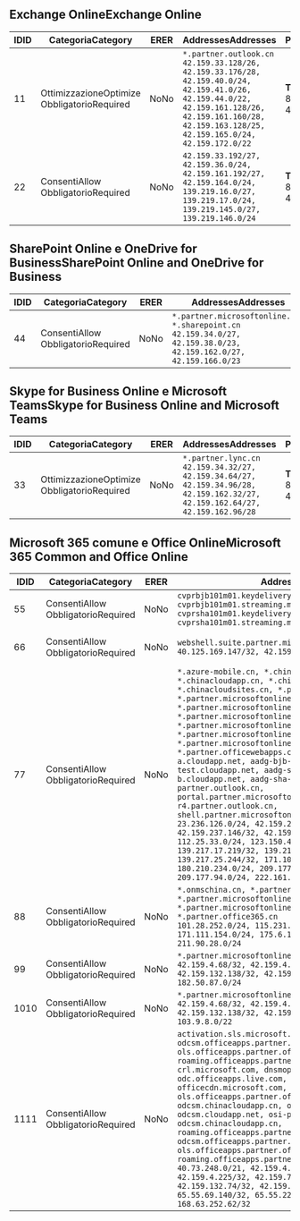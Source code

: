 <!--THIS FILE IS AUTOMATICALLY GENERATED. MANUAL CHANGES WILL BE OVERWRITTEN.-->
<!--Please contact the Office 365 Endpoints team with any questions.-->
<!--China endpoints version 2018073000-->
<!--File generated 2018-09-28 14:38:22.8626-->

## <a name="exchange-online"></a><span data-ttu-id="9718a-101">Exchange Online</span><span class="sxs-lookup"><span data-stu-id="9718a-101">Exchange Online</span></span>

<span data-ttu-id="9718a-102">ID</span><span class="sxs-lookup"><span data-stu-id="9718a-102">ID</span></span> | <span data-ttu-id="9718a-103">Categoria</span><span class="sxs-lookup"><span data-stu-id="9718a-103">Category</span></span> | <span data-ttu-id="9718a-104">ER</span><span class="sxs-lookup"><span data-stu-id="9718a-104">ER</span></span> | <span data-ttu-id="9718a-105">Addresses</span><span class="sxs-lookup"><span data-stu-id="9718a-105">Addresses</span></span> | <span data-ttu-id="9718a-106">Porte</span><span class="sxs-lookup"><span data-stu-id="9718a-106">Ports</span></span>
-- | -------------------- | -- | --------------------------------------------------------------------------------------------------------------------------------------------------------------------------------------------------------- | ----------------
<span data-ttu-id="9718a-107">1</span><span class="sxs-lookup"><span data-stu-id="9718a-107">1</span></span> | <span data-ttu-id="9718a-108">Ottimizzazione</span><span class="sxs-lookup"><span data-stu-id="9718a-108">Optimize</span></span><BR><span data-ttu-id="9718a-109">Obbligatorio</span><span class="sxs-lookup"><span data-stu-id="9718a-109">Required</span></span> | <span data-ttu-id="9718a-110">No</span><span class="sxs-lookup"><span data-stu-id="9718a-110">No</span></span> | `*.partner.outlook.cn`<BR>`42.159.33.128/26, 42.159.33.176/28, 42.159.40.0/24, 42.159.41.0/26, 42.159.44.0/22, 42.159.161.128/26, 42.159.161.160/28, 42.159.163.128/25, 42.159.165.0/24, 42.159.172.0/22` | <span data-ttu-id="9718a-111">**TCP:** 443, 80</span><span class="sxs-lookup"><span data-stu-id="9718a-111">**TCP:** 443, 80</span></span>
<span data-ttu-id="9718a-112">2</span><span class="sxs-lookup"><span data-stu-id="9718a-112">2</span></span> | <span data-ttu-id="9718a-113">Consenti</span><span class="sxs-lookup"><span data-stu-id="9718a-113">Allow</span></span><BR><span data-ttu-id="9718a-114">Obbligatorio</span><span class="sxs-lookup"><span data-stu-id="9718a-114">Required</span></span> | <span data-ttu-id="9718a-115">No</span><span class="sxs-lookup"><span data-stu-id="9718a-115">No</span></span> | `42.159.33.192/27, 42.159.36.0/24, 42.159.161.192/27, 42.159.164.0/24, 139.219.16.0/27, 139.219.17.0/24, 139.219.145.0/27, 139.219.146.0/24` | <span data-ttu-id="9718a-116">**TCP:** 443, 80</span><span class="sxs-lookup"><span data-stu-id="9718a-116">**TCP:** 443, 80</span></span>

## <a name="sharepoint-online-and-onedrive-for-business"></a><span data-ttu-id="9718a-117">SharePoint Online e OneDrive for Business</span><span class="sxs-lookup"><span data-stu-id="9718a-117">SharePoint Online and OneDrive for Business</span></span>

<span data-ttu-id="9718a-118">ID</span><span class="sxs-lookup"><span data-stu-id="9718a-118">ID</span></span> | <span data-ttu-id="9718a-119">Categoria</span><span class="sxs-lookup"><span data-stu-id="9718a-119">Category</span></span> | <span data-ttu-id="9718a-120">ER</span><span class="sxs-lookup"><span data-stu-id="9718a-120">ER</span></span> | <span data-ttu-id="9718a-121">Addresses</span><span class="sxs-lookup"><span data-stu-id="9718a-121">Addresses</span></span> | <span data-ttu-id="9718a-122">Porte</span><span class="sxs-lookup"><span data-stu-id="9718a-122">Ports</span></span>
-- | ----------------- | -- | --------------------------------------------------------------------------------------------------------------------- | ----------------
<span data-ttu-id="9718a-123">4</span><span class="sxs-lookup"><span data-stu-id="9718a-123">4</span></span> | <span data-ttu-id="9718a-124">Consenti</span><span class="sxs-lookup"><span data-stu-id="9718a-124">Allow</span></span><BR><span data-ttu-id="9718a-125">Obbligatorio</span><span class="sxs-lookup"><span data-stu-id="9718a-125">Required</span></span> | <span data-ttu-id="9718a-126">No</span><span class="sxs-lookup"><span data-stu-id="9718a-126">No</span></span> | `*.partner.microsoftonline.cn, *.sharepoint.cn`<BR>`42.159.34.0/27, 42.159.38.0/23, 42.159.162.0/27, 42.159.166.0/23` | <span data-ttu-id="9718a-127">**TCP:** 443, 80</span><span class="sxs-lookup"><span data-stu-id="9718a-127">**TCP:** 443, 80</span></span>

## <a name="skype-for-business-online-and-microsoft-teams"></a><span data-ttu-id="9718a-128">Skype for Business Online e Microsoft Teams</span><span class="sxs-lookup"><span data-stu-id="9718a-128">Skype for Business Online and Microsoft Teams</span></span>

<span data-ttu-id="9718a-129">ID</span><span class="sxs-lookup"><span data-stu-id="9718a-129">ID</span></span> | <span data-ttu-id="9718a-130">Categoria</span><span class="sxs-lookup"><span data-stu-id="9718a-130">Category</span></span> | <span data-ttu-id="9718a-131">ER</span><span class="sxs-lookup"><span data-stu-id="9718a-131">ER</span></span> | <span data-ttu-id="9718a-132">Addresses</span><span class="sxs-lookup"><span data-stu-id="9718a-132">Addresses</span></span> | <span data-ttu-id="9718a-133">Porte</span><span class="sxs-lookup"><span data-stu-id="9718a-133">Ports</span></span>
-- | -------------------- | -- | -------------------------------------------------------------------------------------------------------------------------------- | ----------------
<span data-ttu-id="9718a-134">3</span><span class="sxs-lookup"><span data-stu-id="9718a-134">3</span></span> | <span data-ttu-id="9718a-135">Ottimizzazione</span><span class="sxs-lookup"><span data-stu-id="9718a-135">Optimize</span></span><BR><span data-ttu-id="9718a-136">Obbligatorio</span><span class="sxs-lookup"><span data-stu-id="9718a-136">Required</span></span> | <span data-ttu-id="9718a-137">No</span><span class="sxs-lookup"><span data-stu-id="9718a-137">No</span></span> | `*.partner.lync.cn`<BR>`42.159.34.32/27, 42.159.34.64/27, 42.159.34.96/28, 42.159.162.32/27, 42.159.162.64/27, 42.159.162.96/28` | <span data-ttu-id="9718a-138">**TCP:** 443, 80</span><span class="sxs-lookup"><span data-stu-id="9718a-138">**TCP:** 443, 80</span></span>

## <a name="microsoft-365-common-and-office-online"></a><span data-ttu-id="9718a-139">Microsoft 365 comune e Office Online</span><span class="sxs-lookup"><span data-stu-id="9718a-139">Microsoft 365 Common and Office Online</span></span>

<span data-ttu-id="9718a-140">ID</span><span class="sxs-lookup"><span data-stu-id="9718a-140">ID</span></span> | <span data-ttu-id="9718a-141">Categoria</span><span class="sxs-lookup"><span data-stu-id="9718a-141">Category</span></span> | <span data-ttu-id="9718a-142">ER</span><span class="sxs-lookup"><span data-stu-id="9718a-142">ER</span></span> | <span data-ttu-id="9718a-143">Addresses</span><span class="sxs-lookup"><span data-stu-id="9718a-143">Addresses</span></span> | <span data-ttu-id="9718a-144">Porte</span><span class="sxs-lookup"><span data-stu-id="9718a-144">Ports</span></span>
-- | ----------------- | -- | ---------------------------------------------------------------------------------------------------------------------------------------------------------------------------------------------------------------------------------------------------------------------------------------------------------------------------------------------------------------------------------------------------------------------------------------------------------------------------------------------------------------------------------------------------------------------------------------------------------------------------------------------------------------------------------------------------------------------------------------------------------------------------------------------------------------------------------------------------------------------------------------------------------------------------------------------------------------------------------------------------------------------------------------------------------------------------------- | ----------------
<span data-ttu-id="9718a-145">5</span><span class="sxs-lookup"><span data-stu-id="9718a-145">5</span></span> | <span data-ttu-id="9718a-146">Consenti</span><span class="sxs-lookup"><span data-stu-id="9718a-146">Allow</span></span><BR><span data-ttu-id="9718a-147">Obbligatorio</span><span class="sxs-lookup"><span data-stu-id="9718a-147">Required</span></span> | <span data-ttu-id="9718a-148">No</span><span class="sxs-lookup"><span data-stu-id="9718a-148">No</span></span> | `cvprbjb101m01.keydelivery.mediaservices.chinacloudapi.cn, cvprbjb101m01.streaming.mediaservices.chinacloudapi.cn, cvprsha101m01.keydelivery.mediaservices.chinacloudapi.cn, cvprsha101m01.streaming.mediaservices.chinacloudapi.cn` | <span data-ttu-id="9718a-149">**TCP:** 443, 80</span><span class="sxs-lookup"><span data-stu-id="9718a-149">**TCP:** 443, 80</span></span>
<span data-ttu-id="9718a-150">6</span><span class="sxs-lookup"><span data-stu-id="9718a-150">6</span></span> | <span data-ttu-id="9718a-151">Consenti</span><span class="sxs-lookup"><span data-stu-id="9718a-151">Allow</span></span><BR><span data-ttu-id="9718a-152">Obbligatorio</span><span class="sxs-lookup"><span data-stu-id="9718a-152">Required</span></span> | <span data-ttu-id="9718a-153">No</span><span class="sxs-lookup"><span data-stu-id="9718a-153">No</span></span> | `webshell.suite.partner.microsoftonline.cn`<BR>`40.125.169.147/32, 42.159.201.24/32` | <span data-ttu-id="9718a-154">**TCP:** 443, 80</span><span class="sxs-lookup"><span data-stu-id="9718a-154">**TCP:** 443, 80</span></span>
<span data-ttu-id="9718a-155">7</span><span class="sxs-lookup"><span data-stu-id="9718a-155">7</span></span> | <span data-ttu-id="9718a-156">Consenti</span><span class="sxs-lookup"><span data-stu-id="9718a-156">Allow</span></span><BR><span data-ttu-id="9718a-157">Obbligatorio</span><span class="sxs-lookup"><span data-stu-id="9718a-157">Required</span></span> | <span data-ttu-id="9718a-158">No</span><span class="sxs-lookup"><span data-stu-id="9718a-158">No</span></span> | `*.azure-mobile.cn, *.chinacloudapi.cn, *.chinacloudapp.cn, *.chinacloud-mobile.cn, *.chinacloudsites.cn, *.partner.microsoftonline-m.cn, *.partner.microsoftonline-m.net.cn, *.partner.microsoftonline-m-i.cn, *.partner.microsoftonline-m-i.net.cn, *.partner.microsoftonline-p.net.cn, *.partner.microsoftonline-p-i.cn, *.partner.microsoftonline-p-i.net.cn, *.partner.officewebapps.cn, *.windowsazure.cn, aadg-bjb-a.cloudapp.net, aadg-bjb-b.cloudapp.net, aadg-bjb-test.cloudapp.net, aadg-sha-a.cloudapp.net, aadg-sha-b.cloudapp.net, aadg-sha-test.cloudapp.net, partner.outlook.cn, portal.partner.microsoftonline.cdnsvc.com, r4.partner.outlook.cn, shell.partner.microsoftonline.cdnsvc.com`<BR>`23.236.126.0/24, 42.159.224.122/32, 42.159.233.91/32, 42.159.237.146/32, 42.159.238.120/32, 58.68.168.0/24, 112.25.33.0/24, 123.150.49.0/24, 125.65.247.0/24, 139.217.17.219/32, 139.217.19.156/32, 139.217.21.3/32, 139.217.25.244/32, 171.107.84.0/24, 180.210.232.0/24, 180.210.234.0/24, 209.177.86.0/24, 209.177.90.0/24, 209.177.94.0/24, 222.161.226.0/24` | <span data-ttu-id="9718a-159">**TCP:** 443, 80</span><span class="sxs-lookup"><span data-stu-id="9718a-159">**TCP:** 443, 80</span></span>
<span data-ttu-id="9718a-160">8</span><span class="sxs-lookup"><span data-stu-id="9718a-160">8</span></span> | <span data-ttu-id="9718a-161">Consenti</span><span class="sxs-lookup"><span data-stu-id="9718a-161">Allow</span></span><BR><span data-ttu-id="9718a-162">Obbligatorio</span><span class="sxs-lookup"><span data-stu-id="9718a-162">Required</span></span> | <span data-ttu-id="9718a-163">No</span><span class="sxs-lookup"><span data-stu-id="9718a-163">No</span></span> | `*.onmschina.cn, *.partner.microsoftonline.net.cn, *.partner.microsoftonline-i.cn, *.partner.microsoftonline-i.net.cn, *.partner.office365.cn`<BR>`101.28.252.0/24, 115.231.150.0/24, 123.235.32.0/24, 171.111.154.0/24, 175.6.10.0/24, 180.210.229.0/24, 211.90.28.0/24` | <span data-ttu-id="9718a-164">**TCP:** 443, 80</span><span class="sxs-lookup"><span data-stu-id="9718a-164">**TCP:** 443, 80</span></span>
<span data-ttu-id="9718a-165">9</span><span class="sxs-lookup"><span data-stu-id="9718a-165">9</span></span> | <span data-ttu-id="9718a-166">Consenti</span><span class="sxs-lookup"><span data-stu-id="9718a-166">Allow</span></span><BR><span data-ttu-id="9718a-167">Obbligatorio</span><span class="sxs-lookup"><span data-stu-id="9718a-167">Required</span></span> | <span data-ttu-id="9718a-168">No</span><span class="sxs-lookup"><span data-stu-id="9718a-168">No</span></span> | `*.partner.microsoftonline-p.cn`<BR>`42.159.4.68/32, 42.159.4.200/32, 42.159.7.156/32, 42.159.132.138/32, 42.159.133.17/32, 42.159.135.78/32, 182.50.87.0/24` | <span data-ttu-id="9718a-169">**TCP:** 443, 80</span><span class="sxs-lookup"><span data-stu-id="9718a-169">**TCP:** 443, 80</span></span>
<span data-ttu-id="9718a-170">10</span><span class="sxs-lookup"><span data-stu-id="9718a-170">10</span></span> | <span data-ttu-id="9718a-171">Consenti</span><span class="sxs-lookup"><span data-stu-id="9718a-171">Allow</span></span><BR><span data-ttu-id="9718a-172">Obbligatorio</span><span class="sxs-lookup"><span data-stu-id="9718a-172">Required</span></span> | <span data-ttu-id="9718a-173">No</span><span class="sxs-lookup"><span data-stu-id="9718a-173">No</span></span> | `*.partner.microsoftonline.cn`<BR>`42.159.4.68/32, 42.159.4.200/32, 42.159.7.156/32, 42.159.132.138/32, 42.159.133.17/32, 42.159.135.78/32, 103.9.8.0/22` | <span data-ttu-id="9718a-174">**TCP:** 443, 80</span><span class="sxs-lookup"><span data-stu-id="9718a-174">**TCP:** 443, 80</span></span>
<span data-ttu-id="9718a-175">11</span><span class="sxs-lookup"><span data-stu-id="9718a-175">11</span></span> | <span data-ttu-id="9718a-176">Consenti</span><span class="sxs-lookup"><span data-stu-id="9718a-176">Allow</span></span><BR><span data-ttu-id="9718a-177">Obbligatorio</span><span class="sxs-lookup"><span data-stu-id="9718a-177">Required</span></span> | <span data-ttu-id="9718a-178">No</span><span class="sxs-lookup"><span data-stu-id="9718a-178">No</span></span> | `activation.sls.microsoft.com, bjb-odcsm.officeapps.partner.office365.cn, bjb-ols.officeapps.partner.office365.cn, bjb-roaming.officeapps.partner.office365.cn, crl.microsoft.com, dnsmop.chinacloudapp.cn, odc.officeapps.live.com, office15client.microsoft.com, officecdn.microsoft.com, ols.officeapps.partner.office365.cn, osi-prod-bjb01-odcsm.chinacloudapp.cn, osiprod-scus01-odcsm.cloudapp.net, osi-prod-sha01-odcsm.chinacloudapp.cn, roaming.officeapps.partner.office365.cn, sha-odcsm.officeapps.partner.office365.cn, sha-ols.officeapps.partner.office365.cn, sha-roaming.officeapps.partner.office365.cn`<BR>`40.73.248.0/21, 42.159.4.45/32, 42.159.4.50/32, 42.159.4.225/32, 42.159.7.13/32, 42.159.132.73/32, 42.159.132.74/32, 42.159.132.75/32, 65.52.98.231/32, 65.55.69.140/32, 65.55.227.140/32, 70.37.81.47/32, 168.63.252.62/32` | <span data-ttu-id="9718a-179">**TCP:** 443, 80</span><span class="sxs-lookup"><span data-stu-id="9718a-179">**TCP:** 443, 80</span></span>
